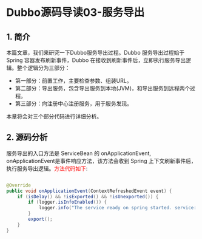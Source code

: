 
# Dubbo源码导读03-服务导出

## 1. 简介

本篇文章，我们来研究一下Dubbo服务导出过程。Dubbo 服务导出过程始于 Spring 容器发布刷新事件，Dubbo 在接收到刷新事件后，立即执行服务导出逻辑。整个逻辑分为三部分：

- 第一部分：前置工作，主要检查参数、组装URL。
- 第二部分：导出服务，包含导出服务到本地(JVM)，和导出服务到远程两个过程。
- 第三部分：向注册中心注册服务，用于服务发现。

本章将会对三个部分代码进行详细分析。

## 2. 源码分析

服务导出的入口方法是 ServiceBean 的 onApplicationEvent, onApplicationEvent是事件响应方法，该方法会收到 Spring 上下文刷新事件后，执行服务导出逻辑。<font color=#FF0000 >方法代码如下</font>:

```java

@Override 
public void onApplicationEvent(ContextRefreshedEvent event) {
    if (isDelay() && !isExported() && !isUnexported()) {
        if (logger.isInfoEnabled()) {
            logger.info("The service ready on spring started. service: " + getInterface());
        }
        export();
    }
}
```
